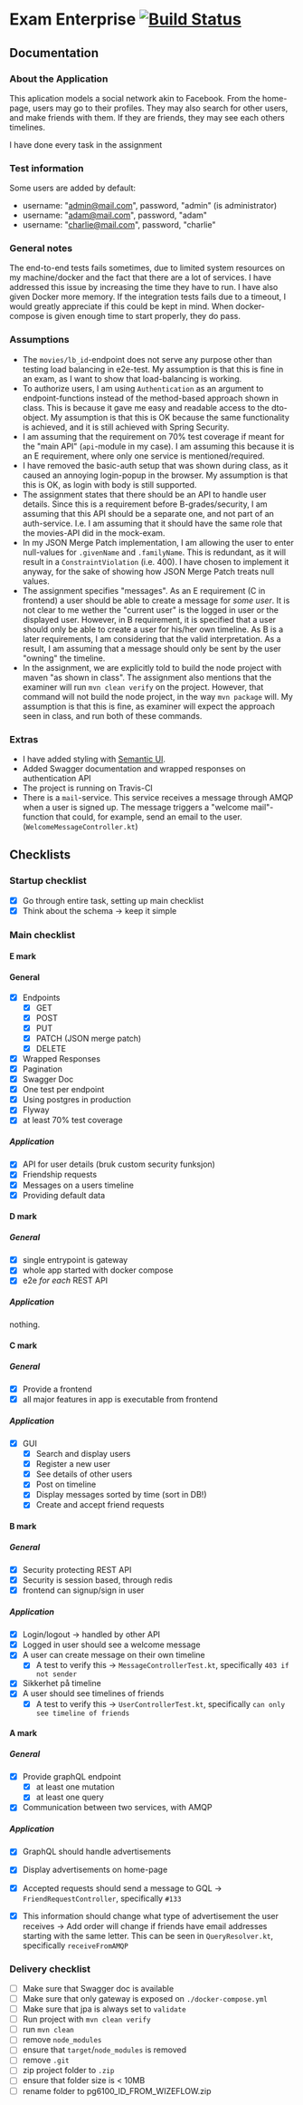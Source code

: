 # Exam Enterprise [![Build Status](https://travis-ci.com/olaven/exam-pg6101.svg?token=zTzVh5wrqM89cpyf9qVd&branch=master)](https://travis-ci.com/olaven/exam-pg6101)

## Documentation

### About the Application 
This aplication models a social network akin to Facebook. 
From the home-page, users may go to their profiles. 
They may also search for other users, and make friends with them. 
If they are friends, they may see each others timelines. 

I have done every task in the assignment

### Test information 
Some users are added by default: 
* username: "admin@mail.com", password, "admin" (is administrator)
* username: "adam@mail.com", password, "adam"
* username: "charlie@mail.com", password, "charlie" 

### General notes
The end-to-end tests fails sometimes, due to limited system resources
on my machine/docker and the fact that there are a lot of services.
I have addressed this issue by increasing the time they have to run.
I have also given Docker more memory. 
If the integration tests fails due to a timeout, I would greatly appreciate
if this could be kept in mind.
When docker-compose is given enough time to start properly, they do pass. 

### Assumptions
* The `movies/lb_id`-endpoint does not serve any purpose other than testing load balancing in e2e-test. 
My assumption is that this is fine in an exam, as I want to show that load-balancing is working.
* To authorize users, I am using `Authentication` as an argument to endpoint-functions instead of the method-based
approach shown in class. This is because it gave me easy and readable access to the dto-object. My assumption is 
that this is OK because the same functionality is achieved, and it is still achieved with Spring Security.
* I am assuming that the requirement on 70% test coverage if meant for the "main API" (`api`-module in my case).
I am assuming this because it is an E requirement, where only one service is mentioned/required.   
* I have removed the basic-auth setup that was shown during class, as it caused an annoying login-popup in the browser. 
My assumption is that this is OK, as login with body is still supported.
* The assignment states that there should be an API to handle user details. Since this is a requirement before B-grades/security,
I am assuming that this API should be a separate one, and not part of an auth-service. I.e. I am assuming that it 
should have the same role that the movies-API did in the mock-exam.
* In my JSON Merge Patch implementation, I am allowing the user to enter null-values for `.givenName` and `.familyName`. 
This is redundant, as it will result in a `ConstraintViolation` (i.e. 400). I have chosen to implement it anyway, 
for the sake of showing how JSON Merge Patch treats null values. 
* The assignment specifies "messages". As an E requirement (C in frontend) a user should be able to 
create a message for _some user_. It is not clear to me wether the "current user" is the logged in user 
or the displayed user. However, in B requirement, it is specified that a user should only be able to 
create a user for his/her own timeline. As B is a later requirements, I am considering that the valid 
interpretation. As a result, I am assuming that a message should only be sent by the user "owning" the timeline.
* In the assignment, we are explicitly told to build the node project with maven "as shown in class". 
The assignment also mentions that the examiner will run `mvn clean verify` on the project. However, that 
command will not build the node project, in the way `mvn package` will. My assumption is that this 
is fine, as examiner will expect the approach seen in class, and run both of these commands. 
 
### Extras 
* I have added styling with [Semantic UI](https://semantic-ui.com). 
* Added Swagger documentation and wrapped responses on authentication API
* The project is running on Travis-CI
* There is a `mail`-service. This service receives a message through AMQP when 
a user is signed up. The message triggers a "welcome mail"-function that could, 
for example, send an email to the user. (`WelcomeMessageController.kt`)


## Checklists

### Startup checklist 
- [X] Go through entire task, setting up main checklist 
- [X] Think about the schema -> keep it simple

### Main checklist
#### E mark
#### General
- [X] Endpoints 
    - [X] GET
    - [X] POST
    - [X] PUT
    - [X] PATCH (JSON merge patch)
    - [X] DELETE
- [X] Wrapped Responses
- [X] Pagination  
- [X] Swagger Doc
- [X] One test per endpoint 
- [X] Using postgres in production 
- [X] Flyway 
- [X] at least 70% test coverage

##### Application
- [X] API for user details (bruk custom security funksjon) 
- [X] Friendship requests
- [X] Messages on a users timeline 
- [X] Providing default data
#### D mark
##### General
- [X] single entrypoint is gateway 
- [X] whole app started with docker compose 
- [X] e2e _for each_ REST API 
##### Application 
nothing.
#### C mark 
##### General
- [X] Provide a frontend
- [X] all major features in app is executable from frontend
##### Application 
- [X] GUI
    - [X] Search and display users
    - [X] Register a new user 
    - [X] See details of other users 
    - [X] Post on  timeline
    - [X] Display messages sorted by time (sort in DB!)
    - [X] Create and accept friend requests 
#### B mark 
##### General
- [X] Security protecting REST API
- [X] Security is session based, through redis
- [X] frontend can signup/sign in user
##### Application 
- [X] Login/logout -> handled by other API 
- [X] Logged in user should see a welcome message
- [X] A user can create message on their own timeline
    - [X] A test to verify this -> `MessageControllerTest.kt`, specifically `403 if not sender`
- [X] Sikkerhet på timeline 
- [X] A user should see timelines of friends
    - [X] A test to verify this -> `UserControllerTest.kt`, specifically `can only see timeline of friends` 
#### A mark 
##### General
- [X] Provide graphQL endpoint 
    - [X] at least one mutation
    - [X] at least one query
- [X] Communication between two services, with AMQP
##### Application 
- [X] GraphQL should handle advertisements
- [X] Display advertisements on home-page
- [X] Accepted requests should send a message to GQL -> `FriendRequestController`, specifically `#133` 
- [X] This information should change what type of advertisement 
the user receives -> Add order will change if friends have email addresses starting with the same letter. 
This can be seen in `QueryResolver.kt`, specifically `receiveFromAMQP` 

    
### Delivery checklist
- [ ] Make sure that Swagger doc is available
- [ ] Make sure that only gateway is exposed on `./docker-compose.yml`
- [ ] Make sure that jpa is always set to `validate`
- [ ] Run project with `mvn clean verify`
- [ ] run `mvn clean`
- [ ] remove `node_modules`
- [ ] ensure that `target`/`node_modules` is removed
- [ ] remove `.git` 
- [ ] zip project folder to `.zip`
- [ ] ensure that folder size is < 10MB
- [ ] rename folder to pg6100_ID_FROM_WIZEFLOW.zip